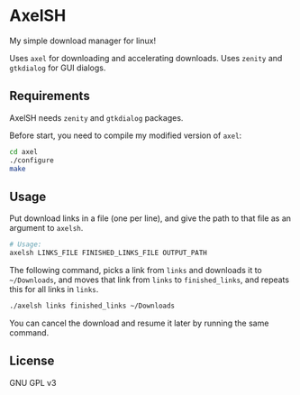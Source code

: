 # AxelSH

My simple download manager for linux!

Uses `axel` for downloading and accelerating downloads. Uses `zenity` and `gtkdialog` for GUI dialogs.

## Requirements

AxelSH needs `zenity` and `gtkdialog` packages.

Before start, you need to compile my modified version of `axel`:

```bash
cd axel
./configure
make
```

## Usage

Put download links in a file (one per line), and give the path to that file as an argument to `axelsh`.

```bash
# Usage:
axelsh LINKS_FILE FINISHED_LINKS_FILE OUTPUT_PATH
```

The following command, picks a link from `links` and downloads it to `~/Downloads`, and moves that link from `links` to `finished_links`, and repeats this for all links in `links`.

```bash
./axelsh links finished_links ~/Downloads
```

You can cancel the download and resume it later by running the same command.

## License
GNU GPL v3